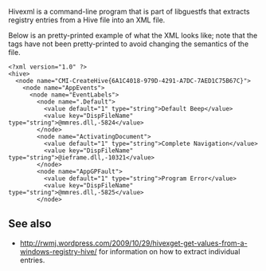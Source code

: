 Hivexml is a command-line program that is part of libguestfs that
extracts registry entries from a Hive file into an XML file.

Below is an pretty-printed example of what the XML looks like; note that
the <value> tags have not been pretty-printed to avoid changing the
semantics of the file.

    <?xml version="1.0" ?>
    <hive>
      <node name="CMI-CreateHive{6A1C4018-979D-4291-A7DC-7AED1C75B67C}">
        <node name="AppEvents">
          <node name="EventLabels">
            <node name=".Default">
              <value default="1" type="string">Default Beep</value>
              <value key="DispFileName" type="string">@mmres.dll,-5824</value>
            </node>
            <node name="ActivatingDocument">
              <value default="1" type="string">Complete Navigation</value>
              <value key="DispFileName" type="string">@ieframe.dll,-10321</value>
            </node>
            <node name="AppGPFault">
              <value default="1" type="string">Program Error</value>
              <value key="DispFileName" type="string">@mmres.dll,-5825</value>
            </node>

## See also

- <http://rwmj.wordpress.com/2009/10/29/hivexget-get-values-from-a-windows-registry-hive/>
  for information on how to extract individual entries.